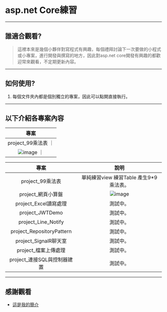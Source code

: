 # asp.net Core練習

----
## 誰適合觀看?


> 這裡本來是幾個小夥伴對寫程式有興趣，每個禮拜討論下一次要做的小程式或小專案，進行開發與撰寫的地方，因此對asp.net core開發有興趣的都歡迎常來觀看，不定期更新內容。

----
## 如何使用?
1. 每個文件夾內都是個別獨立的專案，因此可以點開直接執行。


----
## 以下介紹各專案內容
| 專案 |
|  :---:       | 
|project_99乘法表 ｜
|![image](https://heartlikebread.github.io/Heartlikebread/Booststrap/backhand.jpg)  ｜



| 專案 | 說明|
|  :---:       |     :---:      |
|project_99乘法表   | 單純練習view 練習Table 產生9*9乘法表。    |
| project_網頁小算盤    | ![image](https://heartlikebread.github.io/Heartlikebread/Booststrap/backhand.jpg)      |
|project_Excel讀寫處理    | 測試中。       |
| project_JWTDemo  | 測試中。       |
|project_Line_Notify  | 測試中。       |
| project_RepositoryPattern  | 測試中。       |
| project_SignalR聊天室  | 測試中。       |
|project_檔案上傳處理    | 測試中。       |
|project_連接SQL與控制器建置  | 測試中。       |

----
## 感謝觀看
* [這是我的簡介](https://heartlikebread.github.io/Heartlikebread/PersonalWorks/index.html)
